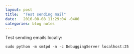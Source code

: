 ```yaml
---
layout: post
title:  "Test sending mail"
date:   2016-08-08 11:29:04 -0400
categories: blog notes
---
```

Test sending emails locally: 
 
``` sudo python -m smtpd -n -c DebuggingServer localhost:25 ```
